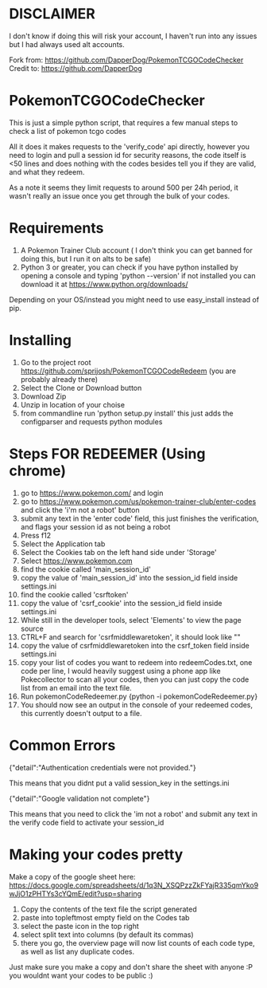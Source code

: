# DISCLAIMER
I don't know if doing this will risk your account, I haven't run into any issues but I had always used alt accounts.

Fork from: https://github.com/DapperDog/PokemonTCGOCodeChecker
Credit to: https://github.com/DapperDog

# PokemonTCGOCodeChecker
This is just a simple python script, that requires a few manual steps to check a list of pokemon tcgo codes

All it does it makes requests to the 'verify_code' api directly, however you need to login and pull a session id for security reasons, the code itself is <50 lines and does nothing with the codes besides tell you if they are valid, and what they redeem.

As a note it seems they limit requests to around 500 per 24h period, it wasn't really an issue once you get through the bulk of your codes.


# Requirements
1) A Pokemon Trainer Club account ( I don't think you can get banned for doing this, but I run it on alts to be safe) 
2) Python 3 or greater, you can check if you have python installed by opening a console and typing 'python --version' if not installed you can download it at https://www.python.org/downloads/

Depending on your OS/instead you might need to use easy_install instead of pip.

# Installing
1) Go to the project root https://github.com/sprijosh/PokemonTCGOCodeRedeem (you are probably already there)
2) Select the Clone or Download button
3) Download Zip
4) Unzip in location of your choise
5) from commandline run 'python setup.py install' this just adds the configparser and requests python modules

# Steps FOR REDEEMER (Using chrome)
1) go to https://www.pokemon.com/ and login
2) go to https://www.pokemon.com/us/pokemon-trainer-club/enter-codes and click the 'i'm not a robot' button
3) submit any text in the 'enter code' field, this just finishes the verification, and flags your session id as not being a robot
4) Press f12
5) Select the Application tab
6) Select the Cookies tab on the left hand side under 'Storage'
7) Select https://www.pokemon.com
8) find the cookie called 'main_session_id'
9) copy the value of 'main_session_id' into the session_id field inside settings.ini
8) find the cookie called 'csrftoken'
9) copy the value of 'csrf_cookie' into the session_id field inside settings.ini
10) While still in the developer tools, select 'Elements' to view the page source
11) CTRL+F and search for 'csrfmiddlewaretoken', it should look like 
"<input type="hidden" name="csrfmiddlewaretoken" value="QlPfYvo5Ys5zgMX91azidazUG8oZDBff">"
12) copy the value of csrfmiddlewaretoken into the csrf_token field inside settings.ini
13) copy your list of codes you want to redeem into redeemCodes.txt, one code per line, I would heavily suggest using a phone app like Pokecollector to scan all your codes, then you can just copy the code list from an email into the text file.
11) Run pokemonCodeRedeemer.py {python -i pokemonCodeRedeemer.py}
12) You should now see an output in the console of your redeemed codes, this currently doesn't output to a file.

# Common Errors

{"detail":"Authentication credentials were not provided."}

This means that you didnt put a valid session_key in the settings.ini

{"detail":"Google validation not complete"}

This means that you need to click the 'im not a robot' and submit any text in the verify code field to activate your session_id

# Making your codes pretty

Make a copy of the google sheet here: https://docs.google.com/spreadsheets/d/1q3N_XSQPzzZkFYajR335qmYko9wJjO1zPHTYs3cYQmE/edit?usp=sharing

1) Copy the contents of the text file the script generated
2) paste into topleftmost empty field on the Codes tab
3) select the paste icon in the top right
4) select split text into columns (by default its commas)
5) there you go, the overview page will now list counts of each code type, as well as list any duplicate codes.

Just make sure you make a copy and don't share the sheet with anyone :P you wouldnt want your codes to be public :) 
